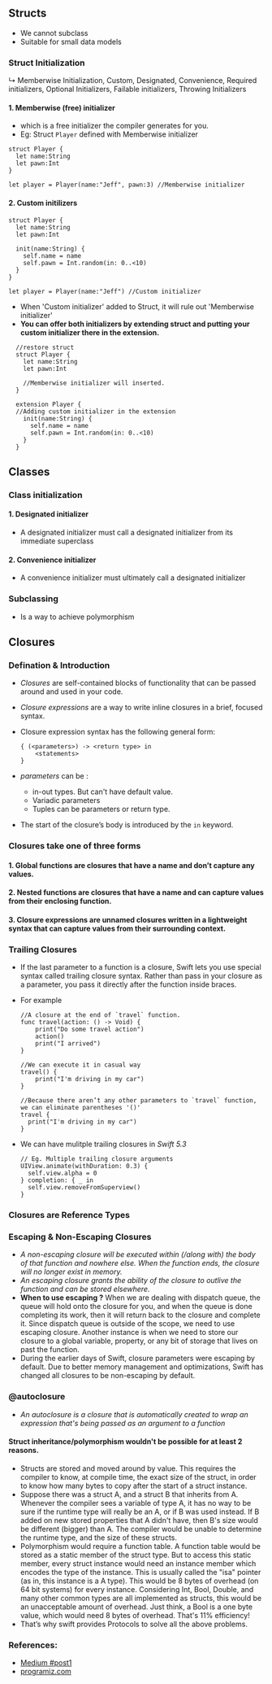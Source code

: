 ## Structs
- We cannot subclass
- Suitable for small data models

### Struct Initialization 
↳ Memberwise Initialization, Custom, Designated, Convenience, Required initializers, Optional Initializers, Failable initializers, Throwing Initializers

#### 1. Memberwise (free) initializer
- which is a free initializer the compiler generates for you.
- Eg: Struct `Player` defined with Memberwise initializer

```
struct Player {
  let name:String
  let pawn:Int
}

let player = Player(name:"Jeff", pawn:3) //Memberwise initializer
```
#### 2. Custom initilizers

```
struct Player {
  let name:String
  let pawn:Int
  
  init(name:String) {
    self.name = name
    self.pawn = Int.random(in: 0..<10)
  }
}

let player = Player(name:"Jeff") //Custom initializer
```
- When 'Custom initializer' added to Struct, it will rule out 'Memberwise initializer' 
- **You can offer both initializers by extending struct and putting your custom initializer there in the extension.**

```
  //restore struct
  struct Player {
    let name:String
    let pawn:Int

    //Memberwise initializer will inserted. 
  }

  extension Player {
  //Adding custom initializer in the extension
    init(name:String) {
      self.name = name
      self.pawn = Int.random(in: 0..<10)
    }
  }
```

## Classes

### Class initialization

#### 1. Designated initializer
- A designated initializer must call a designated initializer from its immediate superclass

#### 2. Convenience initializer
- A convenience initializer must ultimately call a designated initializer

### Subclassing
- Is a way to achieve polymorphism


## Closures

### Defination & Introduction
- *Closures* are self-contained blocks of functionality that can be passed around and used in your code.
- *Closure expressions* are a way to write inline closures in a brief, focused syntax.
- Closure expression syntax has the following general form:
  ```
  { (<parameters>) -> <return type> in
      <statements>
  }
  ```
- *parameters* can be : 
  - in-out types. But can't have default value.
  - Variadic parameters
  - Tuples can be parameters or return type.
  
- The start of the closure’s body is introduced by the `in` keyword.


### Closures take one of three forms
#### 1. Global functions are closures that have a name and don’t capture any values.
#### 2. Nested functions are closures that have a name and can capture values from their enclosing function.
#### 3. Closure expressions are unnamed closures written in a lightweight syntax that can capture values from their surrounding context.

### Trailing Closures
- If the last parameter to a function is a closure, Swift lets you use special syntax called trailing closure syntax. Rather than pass in your closure as a parameter, you pass it directly after the function inside braces.

- For example
    ```
    //A closure at the end of `travel` function. 
    func travel(action: () -> Void) {
        print("Do some travel action")
        action()
        print("I arrived")
    }
    
    //We can execute it in casual way
    travel() {
        print("I'm driving in my car")
    }
    
    //Because there aren’t any other parameters to `travel` function, we can eliminate parentheses '()' 
    travel {
      print("I'm driving in my car")
    }
    ```
- We can have mulitple trailing closures in *Swift 5.3*
    ```
    // Eg. Multiple trailing closure arguments
    UIView.animate(withDuration: 0.3) {
      self.view.alpha = 0
    } completion: { _ in
      self.view.removeFromSuperview()
    }
    ```

### Closures are Reference Types

### Escaping & Non-Escaping Closures
-  *A non-escaping closure will be executed within (/along with) the body of that function and nowhere else. When the function ends, the closure will no longer exist in memory.*
- *An escaping closure grants the ability of the closure to outlive the function and can be stored elsewhere.*
- **When to use escaping ?** When we are dealing with dispatch queue, the queue will hold onto the closure for you, and when the queue is done completing its work, then it will return back to the closure and complete it. Since dispatch queue is outside of the scope, we need to use escaping closure. Another instance is when we need to store our closure to a global variable, property, or any bit of storage that lives on past the function.
- During the earlier days of Swift, closure parameters were escaping by default. Due to better memory management and optimizations, Swift has changed all closures to be non-escaping by default.

### @autoclosure
- *An autoclosure is a closure that is automatically created to wrap an expression that's being passed as an argument to a function*

#### Struct inheritance/polymorphism wouldn't be possible for at least 2 reasons.
- Structs are stored and moved around by value. This requires the compiler to know, at compile time, the exact size of the struct, in order to know how many bytes to copy after the start of a struct instance.
- Suppose there was a struct A, and a struct B that inherits from A. Whenever the compiler sees a variable of type A, it has no way to be sure if the runtime type will really be an A, or if B was used instead. If B added on new stored properties that A didn't have, then B's size would be different (bigger) than A. The compiler would be unable to determine the runtime type, and the size of these structs.
- Polymorphism would require a function table. A function table would be stored as a static member of the struct type. But to access this static member, every struct instance would need an instance member which encodes the type of the instance. This is usually called the "isa" pointer (as in, this instance is a A type). This would be 8 bytes of overhead (on 64 bit systems) for every instance. Considering Int, Bool, Double, and many other common types are all implemented as structs, this would be an unacceptable amount of overhead. Just think, a Bool is a one byte value, which would need 8 bytes of overhead. That's 11% efficiency!
- That’s why swift provides Protocols to solve all the above problems.


### References:
- [Medium #post1](https://medium.com/swift-india/functional-swift-closures-67459b812d0)
- [programiz.com](https://www.programiz.com/swift-programming/closures)
